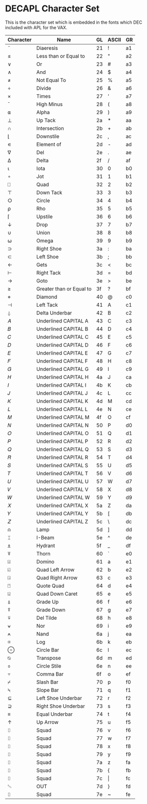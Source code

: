 # DECAPL Character Set

This is the character set which is embedded in the fonts which DEC
included with APL for the VAX. 

| Character | Name                     | GL | ASCII | GR |
|-----------|--------------------------|----|-------|----|
| ¨         | Diaeresis                | 21 | !     | a1 |
| ≤         | Less than or Equal to    | 22 | "     | a2 |
| ∨         | Or                       | 23 | #     | a3 |
| ∧         | And                      | 24 | $     | a4 |
| ≠         | Not Equal To             | 25 | %     | a5 |
| ÷         | Divide                   | 26 | &     | a6 |
| ×         | Times                    | 27 | '     | a7 |
| ¯         | High Minus               | 28 | (     | a8 |
| ⍺         | Alpha                    | 29 | )     | a9 |
| ⊥         | Up Tack                  | 2a | \*    | aa |
| ∩         | Intersection             | 2b | +     | ab |
| ⌊         | Downstile                | 2c | ,     | ac |
| ∊         | Element of               | 2d | -     | ad |
| ∇         | Del                      | 2e | .     | ae |
| ∆         | Delta                    | 2f | /     | af |
| ⍳         | Iota                     | 30 | 0     | b0 |
| ∘         | Jot                      | 31 | 1     | b1 |
| ⎕         | Quad                     | 32 | 2     | b2 |
| ⊤         | Down Tack                | 33 | 3     | b3 |
| ○         | Circle                   | 34 | 4     | b4 |
| ⍴         | Rho                      | 35 | 5     | b5 |
| ⌈         | Upstile                  | 36 | 6     | b6 |
| ↓         | Drop                     | 37 | 7     | b7 |
| ∪         | Union                    | 38 | 8     | b8 |
| ⍵         | Omega                    | 39 | 9     | b9 |
| ⊃         | Right Shoe               | 3a | :     | ba |
| ⊂         | Left Shoe                | 3b | ;     | bb |
| ←         | Gets                     | 3c | \<    | bc |
| ⊢         | Right Tack               | 3d | =     | bd |
| →         | Goto                     | 3e | >     | be |
| ≥         | Greater than or Equal to | 3f | ?     | bf |
| ⋄         | Diamond                  | 40 | @     | c0 |
| ⊣         | Left Tack                | 41 | A     | c1 |
| ⍙         | Delta Underbar           | 42 | B     | c2 |
| 𝐴         | Underlined CAPITAL A     | 43 | C     | c3 |
| 𝐵         | Underlined CAPITAL B     | 44 | D     | c4 |
| 𝐶         | Underlined  CAPITAL C    | 45 | E     | c5 |
| 𝐷         | Underlined  CAPITAL D    | 46 | F     | c6 |
| 𝐸         | Underlined  CAPITAL E    | 47 | G     | c7 |
| 𝐹         | Underlined  CAPITAL F    | 48 | H     | c8 |
| 𝐺         | Underlined  CAPITAL G    | 49 | I     | c9 |
| 𝐻         | Underlined  CAPITAL H    | 4a | J     | ca |
| 𝐼         | Underlined  CAPITAL I    | 4b | K     | cb |
| 𝐽         | Underlined  CAPITAL J    | 4c | L     | cc |
| 𝐾         | Underlined  CAPITAL K    | 4d | M     | cd |
| 𝐿         | Underlined  CAPITAL L    | 4e | N     | ce |
| 𝑀         | Underlined  CAPITAL M    | 4f | O     | cf |
| 𝑁         | Underlined  CAPITAL N    | 50 | P     | d0 |
| 𝑂         | Underlined  CAPITAL O    | 51 | Q     | d1 |
| 𝑃         | Underlined  CAPITAL P    | 52 | R     | d2 |
| 𝑄         | Underlined  CAPITAL Q    | 53 | S     | d3 |
| 𝑅         | Underlined  CAPITAL R    | 54 | T     | d4 |
| 𝑆         | Underlined  CAPITAL S    | 55 | U     | d5 |
| 𝑇         | Underlined  CAPITAL T    | 56 | V     | d6 |
| 𝑈         | Underlined  CAPITAL U    | 57 | W     | d7 |
| 𝑉         | Underlined  CAPITAL V    | 58 | X     | d8 |
| 𝑊         | Underlined  CAPITAL W    | 59 | Y     | d9 |
| 𝑋         | Underlined  CAPITAL X    | 5a | Z     | da |
| 𝑌         | Underlined  CAPITAL Y    | 5b | [     | db |
| 𝑍         | Underlined  CAPITAL Z    | 5c | \\    | dc |
| ⍝         | Lamp                     | 5d | ]     | dd |
| ⌶         | I-Beam                   | 5e | ^     | de |
| ⍎         | Hydrant                  | 5f | \_    | df |
| ⍕         | Thorn                    | 60 | `     | e0 |
| ⌹         | Domino                   | 61 | a     | e1 |
| ⍇         | Quad Left Arrow          | 62 | b     | e2 |
| ⍈         | Quad Right Arrow         | 63 | c     | e3 |
| ⍞         | Quote Quad               | 64 | d     | e4 |
| ⍌         | Quad Down Caret          | 65 | e     | e5 |
| ⍋         | Grade Up                 | 66 | f     | e6 |
| ⍒         | Grade Down               | 67 | g     | e7 |
| ⍫         | Del Tilde                | 68 | h     | e8 |
| ⍱         | Nor                      | 69 | i     | e9 |
| ⍲         | Nand                     | 6a | j     | ea |
| ⍟         | Log                      | 6b | k     | eb |
| ⊖         | Circle Bar               | 6c | l     | ec |
| ⍉         | Transpose                | 6d | m     | ed |
| ⌽         | Circle Stile             | 6e | n     | ee |
| ⍪         | Comma Bar                | 6f | o     | ef |
| ⌿         | Slash Bar                | 70 | p     | f0 |
| ⍀         | Slope Bar                | 71 | q     | f1 |
| ⊆         | Left Shoe Underbar       | 72 | r     | f2 |
| ⊇         | Right Shoe Underbar      | 73 | s     | f3 |
| ≡         | Equal Underbar           | 74 | t     | f4 |
| ↑         | Up Arrow                 | 75 | u     | f5 |
| ⌷         | Squad                    | 76 | v     | f6 |
| ⌷         | Squad                    | 77 | w     | f7 |
| ⌷         | Squad                    | 78 | x     | f8 |
| ⌷         | Squad                    | 79 | y     | f9 |
| ⌷         | Squad                    | 7a | z     | fa |
| ⌷         | Squad                    | 7b | {     | fb |
| ⌷         | Squad                    | 7c | \|    | fc |
| ␄         | OUT                      | 7d | }     | fd |
| ⌷         | Squad                    | 7e | ~     | fe |

